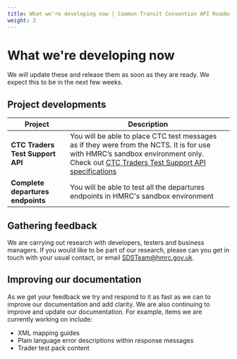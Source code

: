 ```yaml
---
title: What we're developing now | Common Transit Convention API Roadmap
weight: 3
---
```


# What we're developing now   

We will update these and release them as soon as they are ready. We expect this to be in the next few weeks.

## Project developments    

| **Project** |**Description** |
|------|-------------|
|**CTC Traders Test Support API**| You will be able to place CTC test messages as if they were from the NCTS. It is for use with HMRC’s sandbox environment only. Check out [CTC Traders Test Support API specifications](https://developer.service.hmrc.gov.uk/api-documentation/docs/api/service/common-transit-convention-traders-test-support/1.0)|Test Support API|
|**Complete departures endpoints**|You will be able to test all the departures endpoints in HMRC's sandbox environment|

## Gathering feedback   

We are carrying out research with developers, testers and business managers. If you would like to be part of our research, please can you get in touch  with your usual contact, or email [SDSTeam@hmrc.gov.uk](SDSTeam@hmrc.gov.uk).

## Improving our documentation

As we get your feedback we try and respond to it as fast as we can to improve our documentation and add clarity. We are also continuing to improve and update our documentation.
For example, items we are currently working on include:

- XML mapping guides  
- Plain language error descriptions within response messages  
- Trader test pack content  

